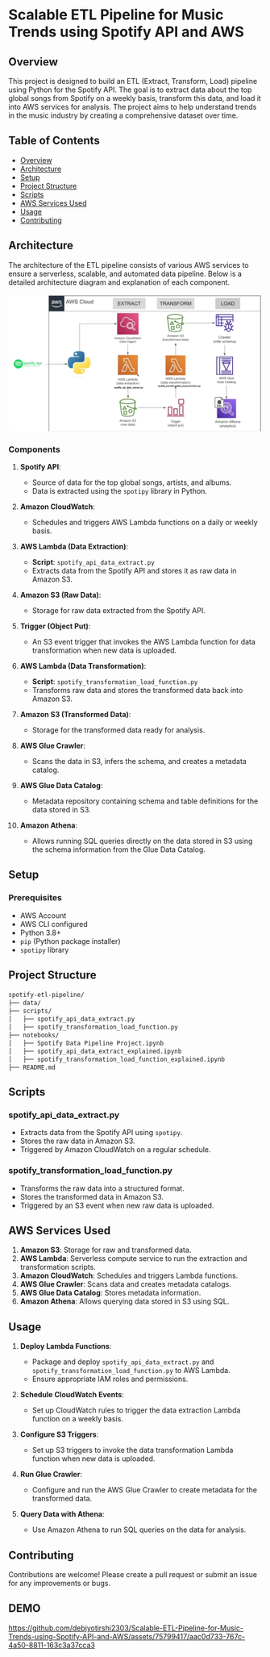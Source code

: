 # **Scalable ETL Pipeline for Music Trends using Spotify API and AWS**

## Overview

This project is designed to build an ETL (Extract, Transform, Load) pipeline using Python for the Spotify API. The goal is to extract data about the top global songs from Spotify on a weekly basis, transform this data, and load it into AWS services for analysis. The project aims to help understand trends in the music industry by creating a comprehensive dataset over time.

## Table of Contents

- [Overview](#overview)
- [Architecture](#architecture)
- [Setup](#setup)
- [Project Structure](#project-structure)
- [Scripts](#scripts)
- [AWS Services Used](#aws-services-used)
- [Usage](#usage)
- [Contributing](#contributing)

## Architecture

The architecture of the ETL pipeline consists of various AWS services to ensure a serverless, scalable, and automated data pipeline. Below is a detailed architecture diagram and explanation of each component.

![Architecture Diagram](Spotify_ETL_pipeline_AWS_architecture.png)

### Components

1. **Spotify API**:

   - Source of data for the top global songs, artists, and albums.
   - Data is extracted using the `spotipy` library in Python.
2. **Amazon CloudWatch**:

   - Schedules and triggers AWS Lambda functions on a daily or weekly basis.
3. **AWS Lambda (Data Extraction)**:

   - **Script**: `spotify_api_data_extract.py`
   - Extracts data from the Spotify API and stores it as raw data in Amazon S3.
4. **Amazon S3 (Raw Data)**:

   - Storage for raw data extracted from the Spotify API.
5. **Trigger (Object Put)**:

   - An S3 event trigger that invokes the AWS Lambda function for data transformation when new data is uploaded.
6. **AWS Lambda (Data Transformation)**:

   - **Script**: `spotify_transformation_load_function.py`
   - Transforms raw data and stores the transformed data back into Amazon S3.
7. **Amazon S3 (Transformed Data)**:

   - Storage for the transformed data ready for analysis.
8. **AWS Glue Crawler**:

   - Scans the data in S3, infers the schema, and creates a metadata catalog.
9. **AWS Glue Data Catalog**:

   - Metadata repository containing schema and table definitions for the data stored in S3.
10. **Amazon Athena**:

    - Allows running SQL queries directly on the data stored in S3 using the schema information from the Glue Data Catalog.

## Setup

### Prerequisites

- AWS Account
- AWS CLI configured
- Python 3.8+
- `pip` (Python package installer)
- `spotipy` library

## Project Structure

```
spotify-etl-pipeline/
├── data/
├── scripts/
│   ├── spotify_api_data_extract.py
│   ├── spotify_transformation_load_function.py
├── notebooks/
│   ├── Spotify Data Pipeline Project.ipynb
│   ├── spotify_api_data_extract_explained.ipynb
│   ├── spotify_transformation_load_function_explained.ipynb
├── README.md
```

## Scripts

### spotify_api_data_extract.py

- Extracts data from the Spotify API using `spotipy`.
- Stores the raw data in Amazon S3.
- Triggered by Amazon CloudWatch on a regular schedule.

### spotify_transformation_load_function.py

- Transforms the raw data into a structured format.
- Stores the transformed data in Amazon S3.
- Triggered by an S3 event when new raw data is uploaded.

## AWS Services Used

1. **Amazon S3**: Storage for raw and transformed data.
2. **AWS Lambda**: Serverless compute service to run the extraction and transformation scripts.
3. **Amazon CloudWatch**: Schedules and triggers Lambda functions.
4. **AWS Glue Crawler**: Scans data and creates metadata catalogs.
5. **AWS Glue Data Catalog**: Stores metadata information.
6. **Amazon Athena**: Allows querying data stored in S3 using SQL.

## Usage

1. **Deploy Lambda Functions**:

   - Package and deploy `spotify_api_data_extract.py` and `spotify_transformation_load_function.py` to AWS Lambda.
   - Ensure appropriate IAM roles and permissions.
2. **Schedule CloudWatch Events**:

   - Set up CloudWatch rules to trigger the data extraction Lambda function on a weekly basis.
3. **Configure S3 Triggers**:

   - Set up S3 triggers to invoke the data transformation Lambda function when new data is uploaded.
4. **Run Glue Crawler**:

   - Configure and run the AWS Glue Crawler to create metadata for the transformed data.
5. **Query Data with Athena**:

   - Use Amazon Athena to run SQL queries on the data for analysis.

## Contributing

Contributions are welcome! Please create a pull request or submit an issue for any improvements or bugs.

## DEMO

https://github.com/debjyotirshi2303/Scalable-ETL-Pipeline-for-Music-Trends-using-Spotify-API-and-AWS/assets/75799417/aac0d733-767c-4a50-8811-163c3a37cca3

